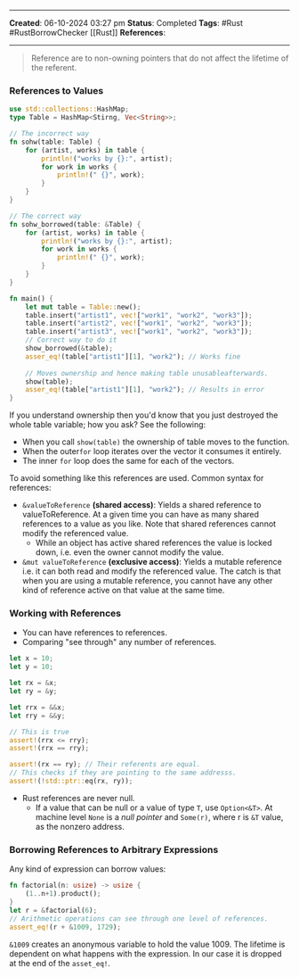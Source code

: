 _____
**Created**: 06-10-2024 03:27 pm
**Status**: Completed
**Tags**: #Rust #RustBorrowChecker [[Rust]] 
**References**: 
______

>Reference are to non-owning pointers that do not affect the lifetime of the referent.

### References to Values
```rust
use std::collections::HashMap;
type Table = HashMap<Stirng, Vec<String>>;

// The incorrect way
fn sohw(table: Table) {
	for (artist, works) in table {
		println!("works by {}:", artist);
		for work in works {
			println!(" {}", work);
		}
	}
}

// The correct way
fn sohw_borrowed(table: &Table) {
	for (artist, works) in table {
		println!("works by {}:", artist);
		for work in works {
			println!(" {}", work);
		}
	}
}

fn main() {
	let mut table = Table::new();
	table.insert("artist1", vec!["work1", "work2", "work3"]);
	table.insert("artist2", vec!["work1", "work2", "work3"]);
	table.insert("artist3", vec!["work1", "work2", "work3"]);
	// Correct way to do it
	show_borrowed(&table);
	asser_eq!(table["artist1"][1], "work2"); // Works fine
	
	// Moves ownership and hence making table unusableafterwards.
	show(table);
	asser_eq!(table["artist1"][1], "work2"); // Results in error
}
```
If you understand ownership then you'd know that you just destroyed the whole table variable; how you ask? See the following:
- When you call `show(table)` the ownership of table moves to the function.
- When the outer`for` loop iterates over the vector it consumes it entirely.
- The inner `for` loop does the same for each of the vectors.

To avoid something like this references are used. Common syntax for references:
- `&valueToReference` **(shared access)**: Yields a shared reference to valueToReference. At a given time you can have as many shared references to a value as you like. Note that shared references cannot modify the referenced value.
	- While an object has active shared references the value is locked down, i.e. even the owner cannot modify the value.
- `&mut valueToReference` **(exclusive access)**: Yields a mutable reference i.e. it can both read and modify the referenced value. The catch is that when you are using a mutable reference, you cannot have any other kind of reference active on that value at the same time.

### Working with References
- You can have references to references.
- Comparing "see through" any number of references.
```rust
let x = 10;
let y = 10;

let rx = &x;
let ry = &y;

let rrx = &&x;
let rry = &&y;

// This is true
assert!(rrx <= rry);
assert!(rrx == rry);

assert!(rx == ry); // Their referents are equal.
// This checks if they are pointing to the same addresss.
assert!(!std::ptr::eq(rx, ry));
```
- Rust references are never null.
	- If a value that can be null or a value of type `T`, use `Option<&T>`. At machine level `None` is a *null pointer* and `Some(r)`, where r is `&T` value, as the nonzero address.

### Borrowing References to Arbitrary Expressions
Any kind of expression can borrow values:
```rust
fn factorial(n: usize) -> usize {
	(1..n+1).product();
}
let r = &factorial(6);
// Arithmetic operations can see through one level of references.
assert_eq!(r + &1009, 1729);
```

`&1009` creates an anonymous variable to hold the value 1009. The lifetime is dependent on what happens with the expression. In our case it is dropped at the end of the `asset_eq!`.